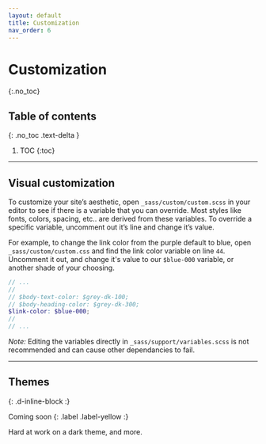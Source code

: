 ```yaml
---
layout: default
title: Customization
nav_order: 6
---
```


# Customization
{:.no_toc}

## Table of contents
{: .no_toc .text-delta }

1. TOC
{:toc}

---

## Visual customization

To customize your site’s aesthetic, open `_sass/custom/custom.scss` in your editor to see if there is a variable that you can override. Most styles like fonts, colors, spacing, etc.. are derived from these variables. To override a specific variable, uncomment out it’s line and change it’s value.

For example, to change the link color from the purple default to blue, open `_sass/custom/custom.css` and find the link color variable on line `44`. Uncomment it out, and change it's value to our `$blue-000` variable, or another shade of your choosing.

```scss
// ...
//
// $body-text-color: $grey-dk-100;
// $body-heading-color: $grey-dk-300;
$link-color: $blue-000;
//
// ...
```

_Note:_ Editing the variables directly in `_sass/support/variables.scss` is not recommended and can cause other dependancies to fail.

---

## Themes
{: .d-inline-block :}

Coming soon
{: .label .label-yellow :}

Hard at work on a dark theme, and more.
